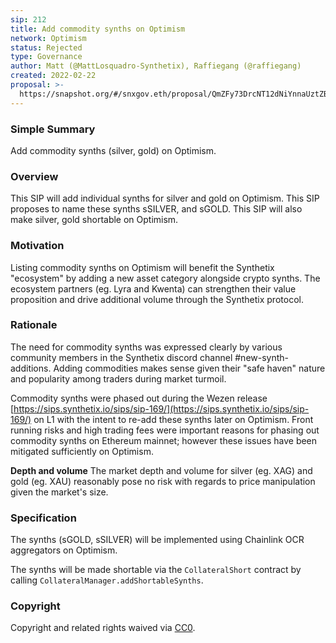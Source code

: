 ```yaml
---
sip: 212
title: Add commodity synths on Optimism
network: Optimism
status: Rejected
type: Governance
author: Matt (@MattLosquadro-Synthetix), Raffiegang (@raffiegang)
created: 2022-02-22
proposal: >-
  https://snapshot.org/#/snxgov.eth/proposal/QmZFy73DrcNT12dNiYnnaUztZBU4HLNxM8MYE7x4sbauyh
---
```


### Simple Summary

Add commodity synths (silver, gold) on Optimism.

### Overview

This SIP will add individual synths for silver and gold on Optimism. This SIP proposes to name these synths sSILVER, and sGOLD. This SIP will also make silver, gold shortable on Optimism.

### Motivation

Listing commodity synths on Optimism will benefit the Synthetix "ecosystem" by adding a new asset category alongside crypto synths. The ecosystem partners (eg. Lyra and Kwenta) can strengthen their value proposition and drive additional volume through the Synthetix protocol.

### Rationale

The need for commodity synths was expressed clearly by various community members in the Synthetix discord channel #new-synth-additions. Adding commodities makes sense given their "safe haven" nature and popularity among traders during market turmoil.

Commodity synths were phased out during the Wezen release [https://sips.synthetix.io/sips/sip-169/](https://sips.synthetix.io/sips/sip-169/) on L1 with the intent to re-add these synths later on Optimism. Front running risks and high trading fees were important reasons for phasing out commodity synths on Ethereum mainnet; however these issues have been mitigated sufficiently on Optimism.

**Depth and volume**
The market depth and volume for silver (eg. XAG) and gold (eg. XAU) reasonably pose no risk with regards to price manipulation given the market's size.

### Specification

The synths (sGOLD, sSILVER) will be implemented using Chainlink OCR aggregators on Optimism.

The synths will be made shortable via the `CollateralShort` contract by calling `CollateralManager.addShortableSynths`.

### Copyright

Copyright and related rights waived via [CC0](https://creativecommons.org/publicdomain/zero/1.0/).
